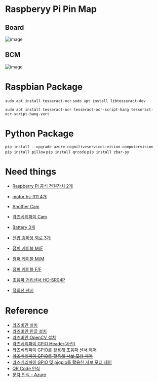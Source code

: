 # Raspberyy Pi Pin Map
## Board
![image](https://user-images.githubusercontent.com/48875566/117092920-8998e680-ad9a-11eb-9c87-551670482a3d.png)
## BCM
![image](https://user-images.githubusercontent.com/48875566/117110093-9a5c5300-adc0-11eb-9bc7-692d62cb4283.png)

# Raspbian Package
`sudo apt install tesseract-ocr`
`sudo apt install libtesseract-dev`

`sudo apt install tesseract-ocr tesseract-ocr-script-hang tesseract-ocr-script-hang-vert`
# Python Package
`pip install --upgrade azure-cognitiveservices-vision-computervision`
`pip install pillow`
`pip install qrcode`
`pip install zbar-py`

# Need things

- [Raspberry Pi 공식 전원장치 2개](https://www.devicemart.co.kr/goods/view?no=1342118)

- [motor hs-311 4개](https://www.devicemart.co.kr/goods/view?no=11225)

- [Another Cam](https://www.devicemart.co.kr/goods/view?no=38062)

- [라즈베리파이 Cam](https://www.devicemart.co.kr/goods/view?no=1077951)

- [Battery 3개](https://www.devicemart.co.kr/goods/view?no=1360569)

- [전압 강하용 회로 3개](https://www.devicemart.co.kr/goods/view?no=1385980)

- [점퍼 케이블 M/F](https://www.devicemart.co.kr/goods/view?no=1321195)

- [점퍼 케이블 M/M](https://www.devicemart.co.kr/goods/view?no=1321196)

- [점퍼 케이블 F/F](https://www.devicemart.co.kr/goods/view?no=1321192)

- [초음파 거리센서 HC-SR04P](https://www.devicemart.co.kr/goods/view?no=1323062)

- [적외선 센서](https://www.devicemart.co.kr/goods/view?no=1287086#goods_review)

# Reference

- [라즈비안 설치](https://codedosa.com/364)
- [라즈비안 한글 설치](http://blog.naver.com/PostView.nhn?blogId=linuxni&logNo=221497654453)
- [라즈비안 OpenCV 설치](http://www.3demp.com/community/boardDetails.php?cbID=235)
- [라즈베리파이 GPIO Header(사진)](http://lhdangerous.godohosting.com/wiki/index.php/Raspberry_pi_%EC%97%90%EC%84%9C_python%EC%9C%BC%EB%A1%9C_GPIO_%EC%82%AC%EC%9A%A9%ED%95%98%EA%B8%B0)
- [라즈베리파이 GPIO를 활용해 초음파 센서 제어](https://m.blog.naver.com/PostView.nhn?blogId=chandong83&logNo=221155355360&proxyReferer=https:%2F%2Fwww.google.com%2F)
- [~~라즈베리파이 GPIO를 활용해 서보 모터 제어~~](https://raspberry-pi.kr/%EC%84%9C%EB%B3%B4-%EB%9D%BC%EC%A6%88%EB%B2%A0%EB%A6%AC-%ED%8C%8C%EC%9D%B4/)
- [라즈베리파이 GPIO 및 pigpio를 활용한 서보 모터 제어](https://luigibox.tistory.com/76)
- [QR Code 인식](https://doit-dev.tistory.com/11)
- [문자 인식 - Azure](https://docs.microsoft.com/ko-kr/azure/cognitive-services/computer-vision/quickstarts-sdk/client-library?tabs=visual-studio&pivots=programming-language-python)